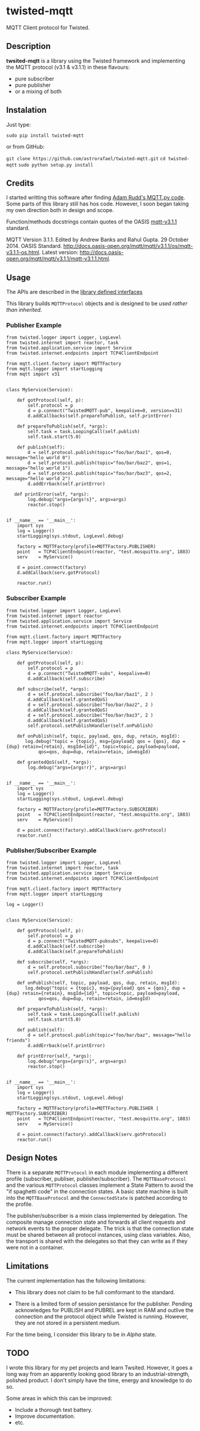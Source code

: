 
twisted-mqtt
============

MQTT Client protocol for Twisted.

Description
-----------

**twsited-mqtt** is a library using the Twisted framework and implementing
the MQTT protocol (v3.1 & v3.1.1) in these flavours:

* pure subscriber
* pure publisher
* or a mixing of both

Instalation
-----------

Just type:

  `sudo pip install twisted-mqtt`

or from GitHub:

  `git clone https://github.com/astrorafael/twisted-mqtt.git`
  `cd twisted-mqtt`
  `sudo python setup.py install`

Credits
-------

I started writting this software after finding [Adam Rudd's MQTT.py code](https://github.com/adamvr/MQTT-For-Twisted-Python). 
Some parts of this library still has hos code. However, I soon began taking my
own direction both in design and scope.

Function/methods docstrings contain quotes of the OASIS [mqtt-v3.1.1](http://docs.oasis-open.org/mqtt/mqtt/v3.1.1/mqtt-v3.1.1.html) standard.

MQTT Version 3.1.1. Edited by Andrew Banks and Rahul Gupta. 29 October 2014. OASIS Standard. 
http://docs.oasis-open.org/mqtt/mqtt/v3.1.1/os/mqtt-v3.1.1-os.html. 
Latest version: http://docs.oasis-open.org/mqtt/mqtt/v3.1.1/mqtt-v3.1.1.html.

Usage
-----

The APIs are described in the [library defined interfaces](mqtt/client/interfaces.py)

This library builds `MQTTProtocol` objects and is designed to be *used rather than inherited*.


### Publisher Example ###

    from twisted.logger import Logger, LogLevel
    from twisted.internet import reactor, task
    from twisted.application.service import Service
    from twisted.internet.endpoints import TCP4ClientEndpoint
    
    from mqtt.client.factory import MQTTFactory
    from mqtt.logger import startLogging
    from mqtt import v31
    
    
    class MyService(Service):
    
        def gotProtocol(self, p):
            self.protocol = p
            d = p.connect("TwistedMQTT-pub", keepalive=0, version=v31)
            d.addCallbacks(self.prepareToPublish, self.printError)
            
        def prepareToPublish(self, *args):
            self.task = task.LoopingCall(self.publish)
            self.task.start(5.0)
    
        def publish(self):
            d = self.protocol.publish(topic="foo/bar/baz1", qos=0, message="hello world 0")
            d = self.protocol.publish(topic="foo/bar/baz2", qos=1, message="hello world 1")
            d = self.protocol.publish(topic="foo/bar/baz3", qos=2, message="hello world 2")
            d.addErrback(self.printError)
    
       def printError(self, *args):
            log.debug("args={args!s}", args=args)
            reactor.stop()
    
    
    if __name__ == '__main__':
        import sys
        log = Logger()
        startLogging(sys.stdout, LogLevel.debug)
    
        factory = MQTTFactory(profile=MQTTFactory.PUBLISHER)
        point   = TCP4ClientEndpoint(reactor, "test.mosquitto.org", 1883)
        serv    = MyService()
    
        d = point.connect(factory)
        d.addCallback(serv.gotProtocol)
    
        reactor.run()


### Subscriber Example ###

    from twisted.logger import Logger, LogLevel
    from twisted.internet import reactor
    from twisted.application.service import Service
    from twisted.internet.endpoints import TCP4ClientEndpoint
    
    from mqtt.client.factory import MQTTFactory
    from mqtt.logger import startLogging
    
    class MyService(Service):
    
        def gotProtocol(self, p):
            self.protocol = p
            d = p.connect("TwistedMQTT-subs", keepalive=0)
            d.addCallback(self.subscribe)
    
        def subscribe(self, *args):
            d = self.protocol.subscribe("foo/bar/baz1", 2 )
            d.addCallback(self.grantedQoS)
            d = self.protocol.subscribe("foo/bar/baz2", 2 )
            d.addCallback(self.grantedQoS)
            d = self.protocol.subscribe("foo/bar/baz3", 2 )
            d.addCallback(self.grantedQoS)
            self.protocol.setPublishHandler(self.onPublish)
    
        def onPublish(self, topic, payload, qos, dup, retain, msgId):
           log.debug("topic = {topic}, msg={payload} qos = {qos}, dup ={dup} retain={retain}, msgId={id}", topic=topic, payload=payload, 
                qos=qos, dup=dup, retain=retain, id=msgId)
    
        def grantedQoS(self, *args):
            log.debug("args={args!r}", args=args)
    
    
    if __name__ == '__main__':
        import sys
        log = Logger()
        startLogging(sys.stdout, LogLevel.debug)
    
        factory = MQTTFactory(profile=MQTTFactory.SUBSCRIBER)
        point   = TCP4ClientEndpoint(reactor, "test.mosquitto.org", 1883)
        serv    = MyService()
    
        d = point.connect(factory).addCallback(serv.gotProtocol)
        reactor.run()


### Publisher/Subscriber Example ###
    
    from twisted.logger import Logger, LogLevel
    from twisted.internet import reactor, task
    from twisted.application.service import Service
    from twisted.internet.endpoints import TCP4ClientEndpoint
    
    from mqtt.client.factory import MQTTFactory
    from mqtt.logger import startLogging
    
    log = Logger()
    
    
    class MyService(Service):
    
        def gotProtocol(self, p):
            self.protocol = p
            d = p.connect("TwistedMQTT-pubsubs", keepalive=0)
            d.addCallback(self.subscribe)
            d.addCallback(self.prepareToPublish)
    
        def subscribe(self, *args):
            d = self.protocol.subscribe("foo/bar/baz", 0 )
            self.protocol.setPublishHandler(self.onPublish)
    
        def onPublish(self, topic, payload, qos, dup, retain, msgId):
           log.debug("topic = {topic}, msg={payload} qos = {qos}, dup ={dup} retain={retain}, msgId={id}", topic=topic, payload=payload, 
                qos=qos, dup=dup, retain=retain, id=msgId)
    
        def prepareToPublish(self, *args):
            self.task = task.LoopingCall(self.publish)
            self.task.start(5.0)
    
        def publish(self):
            d = self.protocol.publish(topic="foo/bar/baz", message="hello friends")
            d.addErrback(self.printError)
    
        def printError(self, *args):
            log.debug("args={args!s}", args=args)
            reactor.stop()
    
    
    if __name__ == '__main__':
        import sys
        log = Logger()
        startLogging(sys.stdout, LogLevel.debug)
    
        factory = MQTTFactory(profile=MQTTFactory.PUBLISHER | MQTTFactory.SUBSCRIBER)
        point   = TCP4ClientEndpoint(reactor, "test.mosquitto.org", 1883)
        serv    = MyService()
    
        d = point.connect(factory).addCallback(serv.gotProtocol)
        reactor.run()
    
    
Design Notes
------------

There is a separate `MQTTProtocol` in each module implementing a different profile (subscriber, publiser, publisher/subscriber).
The `MQTTBaseProtocol` and the various `MQTTProtocol` classes implement a State Pattern to avoid the "if spaghetti code" in the 
connection states. A basic state machine is built into the `MQTTBaseProtocol` and the `ConnectedState` is patched according to
the profile.

The publisher/subscriber is a mixin class implemented by delegation. The composite manage connection state and forwards all
client requests and network events to the proper delegate. The trick is that the connection state must be shared
between all protocol instances, using class variables. 
Also, the transport is shared with the delegates so that they can write as if they were not in a container.

Limitations
-----------

The current implementation has the following limitations:

* This library does not claim to be full comformant to the standard. 

* There is a limited form of session persistance for the publisher. Pending acknowledges for PUBLISH
  and PUBREL are kept in RAM and outlive the connection and the protocol object while Twisted is running. 
  However, they are not stored in a persistent medium.

For the time being, I consider this library to be in *Alpha* state.

TODO
----

I wrote this library for my pet projects and learn Twsited. 
However, it goes a long way from an apparently looking good library
to an industrial-strength, polished product. I don't simply have the time, 
energy and knowledge to do so. 

Some areas in which this can be improved:

* Include a thorough test battery.
* Improve documentation.
* etc.


